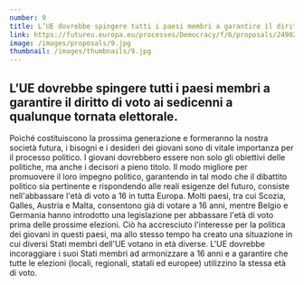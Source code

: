 ```yaml
---
number: 9
title: L’UE dovrebbe spingere tutti i paesi membri a garantire il diritto di voto ai sedicenni a qualunque tornata elettorale.
link: https://futureu.europa.eu/processes/Democracy/f/6/proposals/249024
image: /images/proposals/9.jpg
thumbnail: /images/thumbnails/9.jpg
---
```


## L’UE dovrebbe spingere tutti i paesi membri a garantire __il diritto di voto ai sedicenni__ a qualunque tornata elettorale.

Poiché costituiscono la prossima generazione e formeranno la nostra società futura, i bisogni e i desideri dei giovani sono di vitale importanza per il processo politico. I giovani dovrebbero essere non solo gli obiettivi delle politiche, ma anche i decisori a pieno titolo. Il modo migliore per promuovere il loro impegno politico, garantendo in tal modo che il dibattito politico sia pertinente e rispondendo alle reali esigenze del futuro, consiste nell'abbassare l'età di voto a 16 in tutta Europa. Molti paesi, tra cui Scozia, Galles, Austria e Malta, consentono già di votare a 16 anni, mentre Belgio e Germania hanno introdotto una legislazione per abbassare l'età di voto prima delle prossime elezioni. Ciò ha accresciuto l'interesse per la politica dei giovani in questi paesi, ma allo stesso tempo ha creato una situazione in cui diversi Stati membri dell'UE votano in età diverse. L'UE dovrebbe incoraggiare i suoi Stati membri ad armonizzare a 16 anni e a garantire che tutte le elezioni (locali, regionali, statali ed europee) utilizzino la stessa età di voto.
